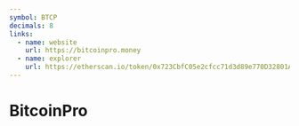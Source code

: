 ```yaml
---
symbol: BTCP
decimals: 8
links:
  - name: website
    url: https://bitcoinpro.money
  - name: explorer
    url: https://etherscan.io/token/0x723CbfC05e2cfcc71d3d89e770D32801A5eEf5Ab
---
```


# BitcoinPro
